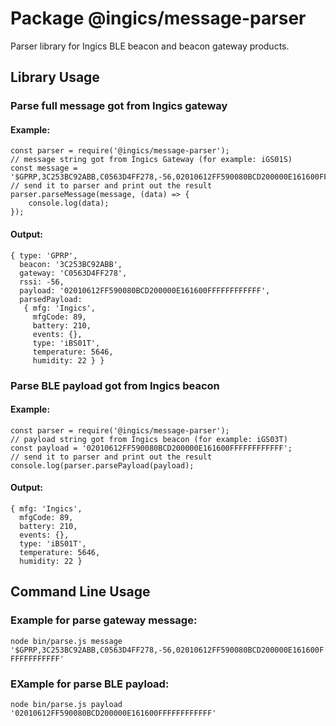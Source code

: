 # Package @ingics/message-parser

Parser library for Ingics BLE beacon and beacon gateway products.

## Library Usage

### Parse full message got from Ingics gateway

#### Example:
```
const parser = require('@ingics/message-parser');
// message string got from Ingics Gateway (for example: iGS01S)
const message = '$GPRP,3C253BC92ABB,C0563D4FF278,-56,02010612FF590080BCD200000E161600FFFFFFFFFFFF';
// send it to parser and print out the result
parser.parseMessage(message, (data) => {
	console.log(data);
});
```

#### Output:
```
{ type: 'GPRP',
  beacon: '3C253BC92ABB',
  gateway: 'C0563D4FF278',
  rssi: -56,
  payload: '02010612FF590080BCD200000E161600FFFFFFFFFFFF',
  parsedPayload:
   { mfg: 'Ingics',
     mfgCode: 89,
     battery: 210,
     events: {},
     type: 'iBS01T',
     temperature: 5646,
     humidity: 22 } }
```

### Parse BLE payload got from Ingics beacon

#### Example:
```
const parser = require('@ingics/message-parser');
// payload string got from Ingics beacon (for example: iGS03T)
const payload = '02010612FF590080BCD200000E161600FFFFFFFFFFFF';
// send it to parser and print out the result
console.log(parser.parsePayload(payload);
```

#### Output:
```
{ mfg: 'Ingics',
  mfgCode: 89,
  battery: 210,
  events: {},
  type: 'iBS01T',
  temperature: 5646,
  humidity: 22 }
```

## Command Line Usage

### Example for parse gateway message:
`node bin/parse.js message '$GPRP,3C253BC92ABB,C0563D4FF278,-56,02010612FF590080BCD200000E161600FFFFFFFFFFFF'`

### EXample for parse BLE payload:
`node bin/parse.js payload '02010612FF590080BCD200000E161600FFFFFFFFFFFF'`
